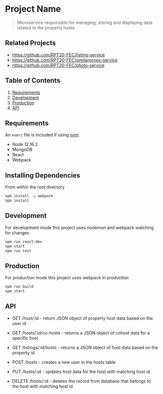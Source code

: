 # Project Name

> Microservice responsible for managing, storing and displaying data related to the property hosts.

## Related Projects

  - https://github.com/RPT20-FEC/listing-service
  - https://github.com/RPT20-FEC/similarprops-service
  - https://github.com/RPT20-FEC/photo-service

## Table of Contents

1. [Requirements](#requirements)
1. [Development](#development)
1. [Production](#production)
1. [API](#API)


## Requirements

An `nvmrc` file is included if using [nvm](https://github.com/creationix/nvm).

- Node 12.16.2
- MongoDB
- React
- Webpack


## Installing Dependencies

From within the root directory

```sh
npm install -g webpack
npm install
```

## Development

For development mode this project uses nodemon and webpack watching for changes

```sh
npm run react:dev
npm start
npm run test 
```

## Production
For production mode this project uses webpack in production

```sh
npm run build
npm start
```
## API

- GET /host/:id - return JSON object of property host data based on the user id

- GET /hosts/:id/co-hosts - returns a JSON object of cohost data for a specific host

- GET /listings/:id/hosts - returns a JSON object of host data based on the property id

- POST /hosts - creates a new user in the hosts table

- PUT /hosts/:id - updates host data for the host with matching host id

- DELETE /hosts/:id - deletes the record from database that belongs to the host with matching host id

